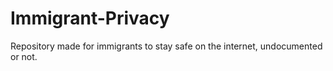 # Immigrant-Privacy
Repository made for immigrants to stay safe on the internet, undocumented or not. 
